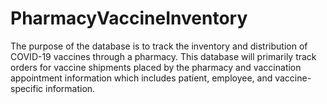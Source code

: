 # PharmacyVaccineInventory
The purpose of the database is to track the inventory and distribution of COVID-19 vaccines through a pharmacy. This database will primarily track orders for vaccine shipments placed by the pharmacy and vaccination appointment information which includes patient, employee, and vaccine-specific information.
